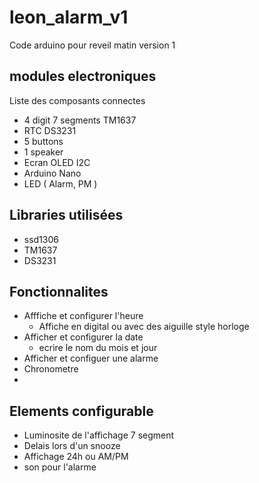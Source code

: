 # leon_alarm_v1
Code arduino pour reveil matin version 1

## modules electroniques

Liste des composants connectes

+ 4 digit 7 segments TM1637
+ RTC DS3231
+ 5 buttons
+ 1 speaker
+ Ecran OLED I2C 
+ Arduino Nano 
+ LED ( Alarm, PM )

## Libraries utilisées

+ ssd1306
+ TM1637
+ DS3231

## Fonctionnalites

+ Afffiche et configurer l'heure
    + Affiche en digital ou avec des aiguille style horloge
+ Afficher et configurer la date
    + ecrire le nom du mois et jour
+ Afficher et configuer une alarme
+ Chronometre
+ 

## Elements configurable

+ Luminosite de l'affichage 7 segment
+ Delais lors d'un snooze
+ Affichage 24h ou AM/PM
+ son pour l'alarme
